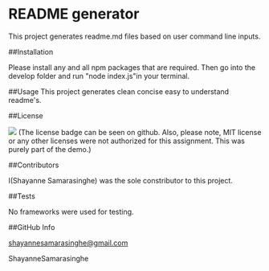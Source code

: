 
  # README generator 

  This project generates readme.md files based on user command line inputs. 

  
  ##Installation

  Please install any and all npm packages that are required. Then go into the develop folder and run "node index.js"in your terminal.  

  ##Usage
  This project generates clean concise easy to understand readme's.  

  ##License 

  ![](https://img.shields.io/badge/License-MIT-yellow.svg)
  (The license badge can be seen on github. Also, please note, MIT license or any other licenses were not authorized for this assignment. This was purely part of the demo.)

  ##Contributors

  I(Shayanne Samarasinghe) was the sole constributor to this project.

  ##Tests

  No frameworks were used for testing. 

  ##GitHub Info

  shayannesamarasinghe@gmail.com

  ShayanneSamarasinghe

  
 





